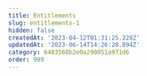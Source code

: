 ```yaml
---
title: Entitlements
slug: entitlements-1
hidden: false
createdAt: '2023-04-12T01:31:25.228Z'
updatedAt: '2023-06-14T14:26:28.894Z'
category: 6483560b2e0a290051a971d6
order: 999
---
```


